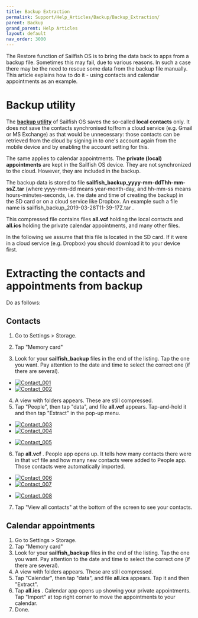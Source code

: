```yaml
---
title: Backup Extraction
permalink: Support/Help_Articles/Backup/Backup_Extraction/
parent: Backup
grand_parent: Help Articles
layout: default
nav_order: 3000
---
```


The Restore function of Sailfish OS is to bring the data back to apps from a backup file. Sometimes this may fail, due to various reasons. In such a case there may be the need to rescue some data from the backup file manually. This article explains how to do it - using contacts and calendar appointments as an example.

# Backup utility

The **[backup utility](/Support/Backup/Help_Articles/Backup_and_Restore/)** of Sailfish OS saves the so-called **local contacts** only. It does not save the contacts synchronised to/from a cloud service (e.g. Gmail or MS Exchange) as that would be unnecessary: those contacts can be retrieved from the cloud by signing in to one's account again from the mobile device and by enabling the account setting for this.

The same applies to calendar appointments. The **private (local) appointments** are kept in the Sailfish OS device. They are not synchronized to the cloud. However, they are included in the backup.

The backup data is stored to file **sailfish_backup_yyyy-mm-ddThh-mm-ssZ.tar** (where yyyy-mm-dd means year-month-day, and hh-mm-ss means hours-minutes-seconds, i.e. the date and time of creating the backup) in the SD card or on a cloud service like Dropbox. An example such a file name is sailfish_backup_2019-03-28T11-39-17Z.tar .

This compressed file contains files **all.vcf** holding the local contacts and  **all.ics**  holding the private calendar appointments, and many other files.

In the following we assume that this file is located in the SD card. If it were in a cloud service (e.g. Dropbox) you should download it to your device first.

# Extracting the contacts and appointments from backup

Do as follows:
## Contacts

1) Go to Settings > Storage.

2) Tap "Memory card"

3) Look for your **sailfish_backup** files in the end of the listing. Tap the one you want. Pay attention to the date and time to select the correct one (if there are several).

<div class="flex-images" markdown="1">

* <a href="Contact_001.png"><img src="Contact_001.png" alt="Contact_001"></a>
  <span class="md_figcaption">
  </span>
* <a href="Contact_002.png"><img src="Contact_002.png" alt="Contact_002"></a>
  <span class="md_figcaption">
  </span>
</div>

4) A view with folders appears. These are still compressed.
5) Tap "People", then tap "data", and file **all.vcf** appears. Tap-and-hold it and then tap "Extract" in the pop-up menu.

<div class="flex-images" markdown="1">

* <a href="Contact_003.png"><img src="Contact_003.png" alt="Contact_003"></a>
  <span class="md_figcaption">
  </span>
* <a href="Contact_004.png"><img src="Contact_004.png" alt="Contact_004"></a>
  <span class="md_figcaption">
  </span>
</div>

<div class="flex-images" markdown="1">

* <a href="Contact_005.png" class="narrow-image"><img src="Contact_005.png" alt="Contact_005"></a>
  <span class="md_figcaption">
  </span>
</div>

6) Tap **all.vcf** . People app opens up. It tells how many contacts there were in that vcf file and how many new contacts were added to People app.  Those contacts were automatically imported.

<div class="flex-images" markdown="1">

* <a href="Contact_006.png"><img src="Contact_006.png" alt="Contact_006"></a>
  <span class="md_figcaption">
  </span>
* <a href="Contact_007.png"><img src="Contact_007.png" alt="Contact_007"></a>
  <span class="md_figcaption">
  </span>
</div>

<div class="flex-images" markdown="1">

* <a href="Contact_008.png" class="narrow-image"><img src="Contact_008.png" alt="Contact_008"></a>
  <span class="md_figcaption">
  </span>
</div>

7) Tap "View all contacts" at the bottom of the screen to see your contacts.

## Calendar appointments

1. Go to Settings > Storage.
2. Tap "Memory card"
3. Look for your **sailfish_backup** files in the end of the listing. Tap the one you want. Pay attention to the date and time to select the correct one (if there are several).
4. A view with folders appears. These are still compressed.
5. Tap "Calendar", then tap "data", and file **all.ics** appears. Tap it and then "Extract".
6. Tap **all.ics** . Calendar app opens up showing your private appointments. Tap "Import" at top right corner to move the appointments to your calendar.
7. Done.
